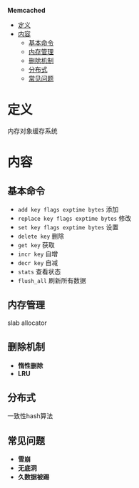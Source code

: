 **Memcached**
- [定义](#定义)
- [内容](#内容)
  - [基本命令](#基本命令)
  - [内存管理](#内存管理)
  - [删除机制](#删除机制)
  - [分布式](#分布式)
  - [常见问题](#常见问题)

# 定义 #
内存对象缓存系统

# 内容 #
## 基本命令 ##
  - `add key flags exptime bytes` 添加
  - `replace key flags exptime bytes` 修改
  - `set key flags exptime bytes` 设置
  - `delete key` 删除
  - `get key` 获取
  - `incr key` 自增
  - `decr key` 自减
  - `stats` 查看状态
  - `flush_all` 刷新所有数据
 
## 内存管理 ##
slab allocator

## 删除机制 ##
  - **惰性删除**
  - **LRU**

## 分布式 ##
一致性hash算法

## 常见问题 ##
  - **雪崩**
  - **无底洞**
  - **久数据被踢**